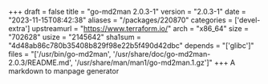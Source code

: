 +++
draft = false
title = "go-md2man 2.0.3-1"
version = "2.0.3-1"
date = "2023-11-15T08:42:38"
aliases = "/packages/220870"
categories = ['devel-extra']
upstreamurl = "https://www.terraform.io/"
arch = "x86_64"
size = "702628"
usize = "2145642"
sha1sum = "4d48ab86c780b35408b829f98e22b5f490d42dbc"
depends = "['glibc']"
files = "['/usr/bin/go-md2man', '/usr/share/doc/go-md2man-2.0.3/README.md', '/usr/share/man/man1/go-md2man.1.gz']"
+++
A markdown to manpage generator